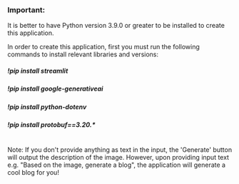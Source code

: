 ### Important:

It is better to have Python version 3.9.0 or greater to be installed to create this application. 

In order to create this application, first you must run the following commands to install relevant libraries and versions:

##### !pip install streamlit
##### !pip install google-generativeai
##### !pip install python-dotenv
##### !pip install protobuf==3.20.*

#
#

Note: If you don't provide anything as text in the input, the 'Generate' button will output the description of the image.
However, upon providing input text e.g. "Based on the image, generate a blog", the application will generate a cool blog for you!
